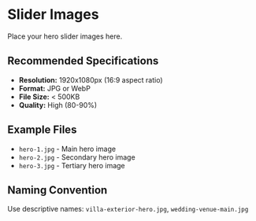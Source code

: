 # Slider Images

Place your hero slider images here.

## Recommended Specifications
- **Resolution:** 1920x1080px (16:9 aspect ratio)
- **Format:** JPG or WebP
- **File Size:** < 500KB
- **Quality:** High (80-90%)

## Example Files
- `hero-1.jpg` - Main hero image
- `hero-2.jpg` - Secondary hero image
- `hero-3.jpg` - Tertiary hero image

## Naming Convention
Use descriptive names: `villa-exterior-hero.jpg`, `wedding-venue-main.jpg`
